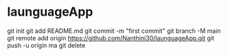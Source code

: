 # launguageApp
  git init
  git add README.md
  git commit -m "first commit"
  git branch -M main
  git remote add origin https://github.com/Nanthini30/launguageApp.git
  git push -u origin ma
  git delete
  
